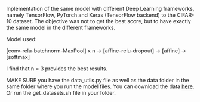 Inplementation of the same model with different Deep Learning frameworks, namely TensorFlow, PyTorch and Keras (TensorFlow backend) to the CIFAR-10 dataset. The objective was not to get the best score, but to have exactly the same model in the different frameworks.

Model used:

[conv-relu-batchnorm-MaxPool] x n -> [affine-relu-dropout] -> [affine] -> [softmax]

I find that n = 3 provides the best results.

MAKE SURE you have the data_utils.py file as well as the data folder in the same folder where you run the model files. You can download the data [here](http://www.cs.toronto.edu/~kriz/cifar-10-python.tar.gz). Or run the get_datasets.sh file in your folder.


